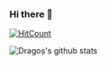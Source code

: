 ### Hi there 👋

<!--
**Archulan/Archulan** is a ✨ _special_ ✨ repository because its `README.md` (this file) appears on your GitHub profile.

Here are some ideas to get you started:

- 🔭 I’m currently working on ...
- 🌱 I’m currently learning ...
- 👯 I’m looking to collaborate on ...
- 🤔 I’m looking for help with ...
- 💬 Ask me about ...
- 📫 How to reach me: ...
- 😄 Pronouns: ...
- ⚡ Fun fact: ...
-->

[![HitCount](http://hits.dwyl.com/Archulan/{project}.svg)](http://hits.dwyl.com/Archulan/{project})

![Dragoș's github stats](https://github-readme-stats.vercel.app/api?username=Archulan&show_icons=true&&hide_border=true)
